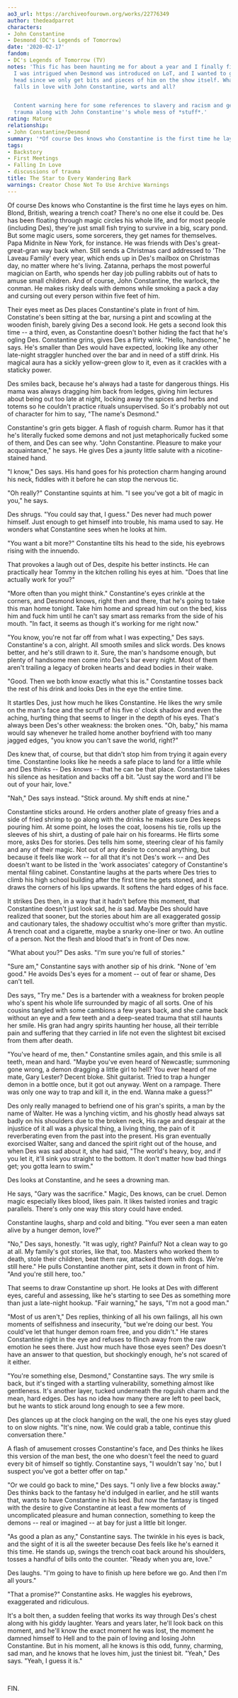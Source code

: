 ```yaml
---
ao3_url: https://archiveofourown.org/works/22776349
author: thedeadparrot
characters:
- John Constantine
- Desmond (DC's Legends of Tomorrow)
date: '2020-02-17'
fandom:
- DC's Legends of Tomorrow (TV)
notes: 'This fic has been haunting me for about a year and I finally finished it.
  I was intrigued when Desmond was introduced on LoT, and I wanted to get inside his
  head since we only get bits and pieces of him on the show itself. What kind of person
  falls in love with John Constantine, warts and all?


  Content warning here for some references to slavery and racism and generational
  trauma along with John Constantine''s whole mess of *stuff*.'
rating: Mature
relationship:
- John Constantine/Desmond
summary: '*Of course Des knows who Constantine is the first time he lays eyes on him.*'
tags:
- Backstory
- First Meetings
- Falling In Love
- discussions of trauma
title: The Star to Every Wandering Bark
warnings: Creator Chose Not To Use Archive Warnings
---
```


Of course Des knows who Constantine is the first time he lays eyes on him. Blond, British, wearing a trench coat? There's no one else it could be. Des has been floating through magic circles his whole life, and for most people (including Des), they're just small fish trying to survive in a big, scary pond. But some magic users, some sorcerers, they get names for themselves. Papa Midnite in New York, for instance. He was friends with Des's great\-great\-gran way back when. Still sends a Christmas card addressed to 'The Laveau Family' every year, which ends up in Des's mailbox on Christmas day, no matter where he's living. Zatanna, perhaps the most powerful magician on Earth, who spends her day job pulling rabbits out of hats to amuse small children. And of course, John Constantine, the warlock, the conman. He makes risky deals with demons while smoking a pack a day and cursing out every person within five feet of him.

Their eyes meet as Des places Constantine's plate in front of him. Constatine's been sitting at the bar, nursing a pint and scowling at the wooden finish, barely giving Des a second look. He gets a second look this time \-\- a third, even, as Constantine doesn't bother hiding the fact that he's ogling Des. Constantine grins, gives Des a flirty wink. "Hello, handsome," he says. He's smaller than Des would have expected, looking like any other late\-night straggler hunched over the bar and in need of a stiff drink. His magical aura has a sickly yellow\-green glow to it, even as it crackles with a staticky power.

Des smiles back, because he's always had a taste for dangerous things. His mama was always dragging him back from ledges, giving him lectures about being out too late at night, locking away the spices and herbs and totems so he couldn't practice rituals unsupervised. So it's probably not out of character for him to say, "The name's Desmond."

Constantine's grin gets bigger. A flash of roguish charm. Rumor has it that he's literally fucked some demons and not just metaphorically fucked some of them, and Des can see why. "John Constantine. Pleasure to make your acquaintance," he says. He gives Des a jaunty little salute with a nicotine\-stained hand.

"I know," Des says. His hand goes for his protection charm hanging around his neck, fiddles with it before he can stop the nervous tic. 

"Oh really?" Constantine squints at him. "I see you've got a bit of magic in you," he says.

Des shrugs. "You could say that, I guess." Des never had much power himself. Just enough to get himself into trouble, his mama used to say. He wonders what Constantine sees when he looks at him.

"You want a bit more?" Constantine tilts his head to the side, his eyebrows rising with the innuendo.

That provokes a laugh out of Des, despite his better instincts. He can practically hear Tommy in the kitchen rolling his eyes at him. "Does that line actually work for you?"

"More often than you might think." Constantine's eyes crinkle at the corners, and Desmond knows, right then and there, that he's going to take this man home tonight. Take him home and spread him out on the bed, kiss him and fuck him until he can't say smart ass remarks from the side of his mouth. "In fact, it seems as though it's working for me right now." 

"You know, you're not far off from what I was expecting," Des says. Constantine's a con, alright. All smooth smiles and slick words. Des knows better, and he's still drawn to it. Sure, the man's handsome enough, but plenty of handsome men come into Des's bar every night. Most of them aren't trailing a legacy of broken hearts and dead bodies in their wake.

"Good. Then we both know exactly what this is." Constantine tosses back the rest of his drink and looks Des in the eye the entire time.

It startles Des, just how much he likes Constantine. He likes the wry smile on the man's face and the scruff of his five o' clock shadow and even the aching, hurting thing that seems to linger in the depth of his eyes. That's always been Des's other weakness: the broken ones. "Oh, baby," his mama would say whenever he trailed home another boyfriend with too many jagged edges, "you know you can't save the world, right?"

Des knew that, of course, but that didn't stop him from trying it again every time. Constantine looks like he needs a safe place to land for a little while and Des thinks \-\- Des *knows* \-\- that he can be that place. Constantine takes his silence as hesitation and backs off a bit. "Just say the word and I'll be out of your hair, love."

"Nah," Des says instead. "Stick around. My shift ends at nine."

Constantine sticks around. He orders another plate of greasy fries and a side of fried shrimp to go along with the drinks he makes sure Des keeps pouring him. At some point, he loses the coat, loosens his tie, rolls up the sleeves of his shirt, a dusting of pale hair on his forearms. He flirts some more, asks Des for stories. Des tells him some, steering clear of his family and any of their magic. Not out of any desire to conceal anything, but because it feels like work \-\- for all that it's not Des's work \-\- and Des doesn't want to be listed in the 'work associates' category of Constantine's mental filing cabinet. Constantine laughs at the parts where Des tries to climb his high school building after the first time he gets stoned, and it draws the corners of his lips upwards. It softens the hard edges of his face.

It strikes Des then, in a way that it hadn't before this moment, that Constantine doesn't just look sad, he *is* sad. Maybe Des should have realized that sooner, but the stories about him are all exaggerated gossip and cautionary tales, the shadowy occultist who's more grifter than mystic. A trench coat and a cigarette, maybe a snarky one\-liner or two. An outline of a person. Not the flesh and blood that's in front of Des now.

"What about you?" Des asks. "I'm sure you're full of stories."

"Sure am," Constantine says with another sip of his drink. "None of 'em good." He avoids Des's eyes for a moment \-\- out of fear or shame, Des can't tell.

Des says, "Try me." Des is a bartender with a weakness for broken people who's spent his whole life surrounded by magic of all sorts. One of his cousins tangled with some cambions a few years back, and she came back without an eye and a few teeth and a deep\-seated trauma that still haunts her smile. His gran had angry spirits haunting her house, all their terrible pain and suffering that they carried in life not even the slightest bit excised from them after death. 

"You've heard of me, then." Constantine smiles again, and this smile is all teeth, mean and hard. "Maybe you've even heard of Newcastle; summoning gone wrong, a demon dragging a little girl to hell? You ever heard of me mate, Gary Lester? Decent bloke. Shit guitarist. Tried to trap a hunger demon in a bottle once, but it got out anyway. Went on a rampage. There was only one way to trap and kill it, in the end. Wanna make a guess?"

Des only really managed to befriend one of his gran's spirits, a man by the name of Walter. He was a lynching victim, and his ghostly head always sat badly on his shoulders due to the broken neck, His rage and despair at the injustice of it all was a physical thing, a living thing, the pain of it reverberating even from the past into the present. His gran eventually exorcised Walter, sang and danced the spirit right out of the house, and when Des was sad about it, she had said, "The world's heavy, boy, and if you let it, it'll sink you straight to the bottom. It don't matter how bad things get; you gotta learn to swim."

Des looks at Constantine, and he sees a drowning man.

He says, "Gary was the sacrifice." Magic, Des knows, can be cruel. Demon magic especially likes blood, likes pain. It likes twisted ironies and tragic parallels. There's only one way this story could have ended.

Constantine laughs, sharp and cold and biting. "You ever seen a man eaten alive by a hunger demon, love?"

"No," Des says, honestly. "It was ugly, right? Painful? Not a clean way to go at all. My family's got stories, like that, too. Masters who worked them to death, stole their children, beat them raw, attacked them with dogs. We're still here." He pulls Constantine another pint, sets it down in front of him. "And you're still here, too."

That seems to draw Constantine up short. He looks at Des with different eyes, careful and assessing, like he's starting to see Des as something more than just a late\-night hookup. "Fair warning," he says, "I'm not a good man."

"Most of us aren't," Des replies, thinking of all his own failings, all his own moments of selfishness and insecurity, "but we're doing our best. You could've let that hunger demon roam free, and you didn't." He stares Constantine right in the eye and refuses to flinch away from the raw emotion he sees there. Just how much have those eyes seen? Des doesn't have an answer to that question, but shockingly enough, he's not scared of it either.

"You're something else, Desmond," Constantine says. The wry smile is back, but it's tinged with a startling vulnerability, something almost like gentleness. It's another layer, tucked underneath the roguish charm and the mean, hard edges. Des has no idea how many there are left to peel back, but he wants to stick around long enough to see a few more.

Des glances up at the clock hanging on the wall, the one his eyes stay glued to on slow nights. "It's nine, now. We could grab a table, continue this conversation there."

A flash of amusement crosses Constantine's face, and Des thinks he likes this version of the man best, the one who doesn't feel the need to guard every bit of himself so tightly. Constantine says, "I wouldn't say 'no,' but I suspect you've got a better offer on tap."

"Or we could go back to mine," Des says. "I only live a few blocks away." Des thinks back to the fantasy he'd indulged in earlier, and he still wants that, wants to have Constantine in his bed. But now the fantasy is tinged with the desire to give Constantine at least a few moments of uncomplicated pleasure and human connection, something to keep the demons \-\- real or imagined \-\- at bay for just a little bit longer.

"As good a plan as any," Constantine says. The twinkle in his eyes is back, and the sight of it is all the sweeter because Des feels like he's earned it this time. He stands up, swings the trench coat back around his shoulders, tosses a handful of bills onto the counter. "Ready when you are, love."

Des laughs. "I'm going to have to finish up here before we go. And then I'm all yours."

"That a promise?" Constantine asks. He waggles his eyebrows, exaggerated and ridiculous.

It's a bolt then, a sudden feeling that works its way through Des's chest along with his giddy laughter. Years and years later, he'll look back on this moment, and he'll know the exact moment he was lost, the moment he damned himself to Hell and to the pain of loving and losing John Constantine. But in his moment, all he knows is this odd, funny, charming, sad man, and he knows that he loves him, just the tiniest bit. "Yeah," Des says. "Yeah, I guess it is."

 

FIN.